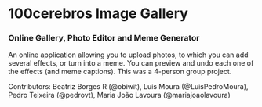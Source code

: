 # 100cerebros Image Gallery

### Online Gallery, Photo Editor and Meme Generator

An online application allowing you to upload photos, to which you can add several effects, or turn into a meme. You can preview and undo each one of the effects (and meme captions). This was a 4-person group project.

Contributors: Beatriz Borges R (@obiwit), Luís Moura (@LuisPedroMoura), Pedro Teixeira (@pedrovt), Maria João Lavoura (@mariajoaolavoura)
